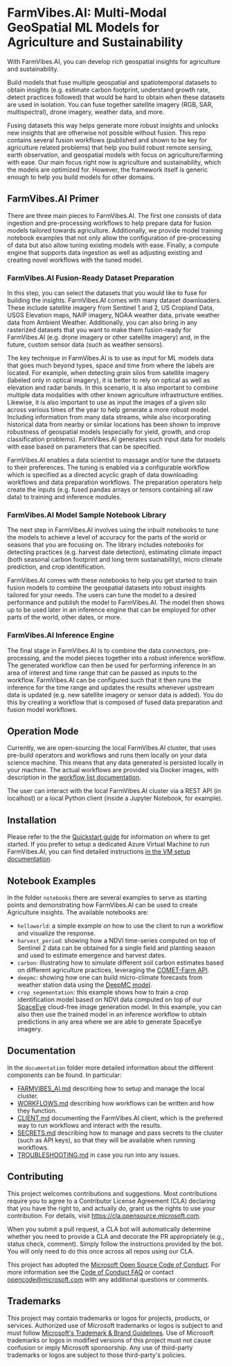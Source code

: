 # FarmVibes.AI: Multi-Modal GeoSpatial ML Models for Agriculture and Sustainability

With FarmVibes.AI, you can develop rich geospatial insights for agriculture and sustainability.

Build models that fuse multiple geospatial and spatiotemporal datasets to obtain insights (e.g.
estimate carbon footprint, understand growth rate, detect practices followed) that would be 
hard to obtain when these datasets are used in isolation. You can fuse together satellite imagery 
(RGB, SAR, multispectral), drone imagery, weather data, and more.

Fusing datasets this way helps generate more robust insights and unlocks new insights that are
otherwise not possible without fusion. This repo contains several fusion workflows (published and
shown to be key for agriculture related problems) that help you build robust remote sensing, earth
observation, and geospatial models with focus on agriculture/farming with ease. Our main focus right
now is agriculture and sustainability, which the models are optimized for. However, the framework itself is generic
enough to help you build models for other domains.

## FarmVibes.AI Primer

There are three main pieces to FarmVibes.AI. The first one consists of data ingestion and 
pre-processing workflows to help prepare data for fusion models tailored towards agriculture. 
Additionally, we provide model training notebook examples that not only allow the configuration 
of pre-processing of data but also allow tuning existing models with ease. Finally, a compute 
engine that supports data ingestion as well as adjusting existing and creating novel workflows 
with the tuned model.

### FarmVibes.AI Fusion-Ready Dataset Preparation

In this step, you can select the datasets that you would like to fuse for building the insights.
FarmVibes.AI comes with many dataset downloaders. These include satellite imagery from Sentinel 1
and 2, US Cropland Data, USGS Elevation maps, NAIP imagery, NOAA weather data, private weather data
from Ambient Weather. Additionally, you can also bring in any rasterized datasets that you
want to make them fusion-ready for FarmVibes.AI (e.g. drone imagery or other satellite imagery) and, in 
the future, custom sensor data (such as weather sensors).

The key technique in FarmVibes.AI is to use as input for ML models data that goes much beyond 
types, space and time from where the labels are located. For example, when detecting grain silos
from satellite imagery (labeled only in optical imagery), it is better to rely on optical as well as
elevation and radar bands. In this scenario, it is also important to combine multiple data modalities with other known agriculture infrastructure entities. Likewise, it is also
important to use as input the images of a given silo across various times of the year to help
generate a more robust model. Including information from many data streams, while also incorporating 
historical data from nearby or similar locations  has been shown to improve
robustness of geospatial models (especially for yield, growth, and crop classification problems).
FarmVibes.AI generates such input data for models with ease based on parameters that can be
specified.

FarmVibes.AI enables a data scientist to massage and/or tune the datasets to their preferences. The
tuning is enabled via a configurable workflow which is specified as a directed acyclic graph of data
downloading workflows and data preparation workflows. The preparation operators help create the
inputs (e.g. fused pandas arrays or tensors containing all raw data) to training and inference
modules.

### FarmVibes.AI Model Sample Notebook Library

The next step in FarmVibes.AI involves using the inbuilt notebooks to tune the models to achieve a
level of accuracy for the parts of the world or seasons that you are focusing on. The library
includes notebooks for  detecting practices (e.g. harvest date detection), estimating climate impact
(both seasonal carbon footprint and long term sustainability), micro climate prediction, and crop
identification. 

FarmVibes.AI comes with these notebooks to help you get started to train fusion models to combine 
the geospatial datasets into robust insights tailored for your needs. The users can tune the model to
 a desired performance and publish the model to FarmVibes.AI. The model then shows up to be used later in an inference engine that can be employed for other parts of the world, other dates, or more.

### FarmVibes.AI Inference Engine

The final stage in FarmVibes.AI is to combine the data connectors, pre-processing, and the model
pieces together into a robust inference workflow. The generated workflow can then be used for
performing inference in an area of interest and time range that can be passed as inputs to the
workflow. FarmVibes.AI can be configured such that it then runs the inference for the time range and
updates the results whenever upstream data is updated (e.g. new satellite imagery or sensor data is
added). You do this by creating a workflow that is composed of fused data preparation and fusion
model workflows.

## Operation Mode

Currently, we are open-sourcing the local FarmVibes.AI cluster, that uses pre-build operators and
workflows and runs them locally on your data science machine. This means that any data generated is
persisted locally in your machine. The actual workflows are provided via Docker images, with description
in the [workflow list documentation](./WORKFLOW_LIST.md).

The user can interact with the local FarmVibes.AI cluster via a REST API (in localhost) or a local
Python client (inside a Jupyter Notebook, for example).

## Installation

Please refer to the the [Quickstart guide](./QUICKSTART.md) for information on where to get started. If
you prefer to setup a dedicated Azure Virtual Machine to run FarmVibes.AI, you can find detailed
instructions [in the VM setup documentation](./documentation/VM-SETUP.md).

## Notebook Examples

In the folder `notebooks` there are several examples to serve as starting points and demonstrating
how FarmVibes.AI can be used to create Agriculture insights. The available notebooks are:

* `helloworld`: a simple example on how to use the client to run a workflow and visualize the
response. 
* `harvest_period`: showing how a NDVI time-series computed on top of Sentinel 2 data can
be obtained for a single field and planting season and used to estimate emergence and harvest dates.
* `carbon`: illustrating how to simulate different soil carbon estimates based on different
agriculture practices, leveraging the [COMET-Farm API](https://gitlab.com/comet-api/api-docs/-/tree/master/).
* `deepmc`: showing how one can build micro-climate forecasts from weather station data using the
[DeepMC model](https://spectrum.ieee.org/deepmc-weather-predicition). 
* `crop_segementation`: this
example shows how to train a crop identification model based on NDVI data computed on top of our
[SpaceEye](https://arxiv.org/abs/2106.08408) cloud-free image generation model. In this example, you 
can also then use the trained model in an inference workflow to obtain predictions in any area where 
we are able to generate SpaceEye imagery.

## Documentation

In the `documentation` folder more detailed information about the different components can be found.
In particular: 
* [FARMVIBES_AI.md](./documentation/FARMVIBES_AI.md) describing how to setup and
manage the local cluster. 
* [WORKFLOWS.md](./documentation/WORKFLOWS.md) describing how workflows
can be written and how they function.
* [CLIENT.md](./documentation/CLIENT.md) documenting the
FarmVibes.AI client, which is the preferred way to run workflows and interact with the results. 
* [SECRETS.md](./documentation/SECRETS.md) describing how to manage and pass secrets to the cluster
(such as API keys), so that they will be available when running workflows. 
* [TROUBLESHOOTING.md](./documentation/TROUBLESHOOTING.md) in case you run into any issues.

## Contributing

This project welcomes contributions and suggestions.  Most contributions require you to agree to a
Contributor License Agreement (CLA) declaring that you have the right to, and actually do, grant us
the rights to use your contribution. For details, visit https://cla.opensource.microsoft.com.

When you submit a pull request, a CLA bot will automatically determine whether you need to provide
a CLA and decorate the PR appropriately (e.g., status check, comment). Simply follow the instructions
provided by the bot. You will only need to do this once across all repos using our CLA.

This project has adopted the [Microsoft Open Source Code of Conduct](https://opensource.microsoft.com/codeofconduct/).
For more information see the [Code of Conduct FAQ](https://opensource.microsoft.com/codeofconduct/faq/) or
contact [opencode@microsoft.com](mailto:opencode@microsoft.com) with any additional questions or comments.

## Trademarks

This project may contain trademarks or logos for projects, products, or services. Authorized use of Microsoft 
trademarks or logos is subject to and must follow 
[Microsoft's Trademark & Brand Guidelines](https://www.microsoft.com/en-us/legal/intellectualproperty/trademarks/usage/general).
Use of Microsoft trademarks or logos in modified versions of this project must not cause confusion or imply Microsoft sponsorship.
Any use of third-party trademarks or logos are subject to those third-party's policies.
